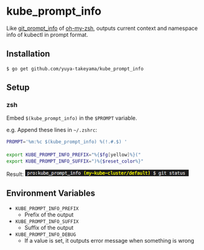 # kube_prompt_info

Like [git_prompt_info](https://github.com/robbyrussell/oh-my-zsh/blob/master/lib/git.zsh) of [oh-my-zsh](https://github.com/robbyrussell/oh-my-zsh), outputs current context and namespace info of kubectl in prompt format.

## Installation

```
$ go get github.com/yuya-takeyama/kube_prompt_info
```

## Setup

### zsh

Embed `$(kube_prompt_info)` in the `$PROMPT` variable.

e.g. Append these lines in `~/.zshrc`:

```zsh
PROMPT='%m:%c $(kube_prompt_info) %(!.#.$) '

export KUBE_PROMPT_INFO_PREFIX="%{$fg[yellow]%}("
export KUBE_PROMPT_INFO_SUFFIX=")%{$reset_color%}"
```

Result:
![Prompt](prompt.png)

## Environment Variables

* `KUBE_PROMPT_INFO_PREFIX`
  * Prefix of the output
* `KUBE_PROMPT_INFO_SUFFIX`
  * Suffix of the output
* `KUBE_PROMPT_INFO_DEBUG`
  * If a value is set, it outputs error message when something is wrong
